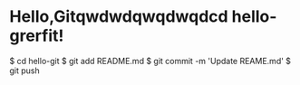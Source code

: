 # Hello,Gitqwdwdqwqdwqdcd hello-grerfit!
$ cd hello-git
$ git add README.md
$ git commit -m 'Update REAME.md'
$ git push